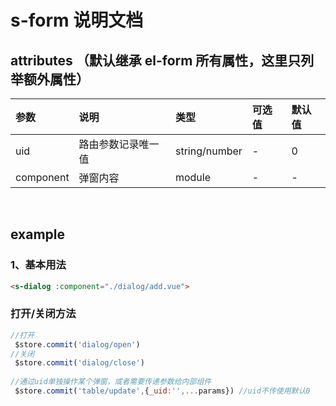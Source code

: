 # s-form 说明文档


## attributes （默认继承 el-form 所有属性，这里只列举额外属性）

| 参数	 | 说明 | 类型	 | 可选值 | 默认值 |
| :-----| :---- | :---- | :---- | :---- |
| uid | 路由参数记录唯一值 | string/number |- |0 |
| component | 弹窗内容 | module |- |- |


<br />

## example
### 1、基本用法
```html
<s-dialog :component="./dialog/add.vue">
```

### 打开/关闭方法
```javascript
//打开
 $store.commit('dialog/open')
//关闭
 $store.commit('dialog/close')
 
//通过uid单独操作某个弹窗，或者需要传递参数给内部组件
 $store.commit('table/update',{_uid:'',...params}) //uid不传使用默认0
```
